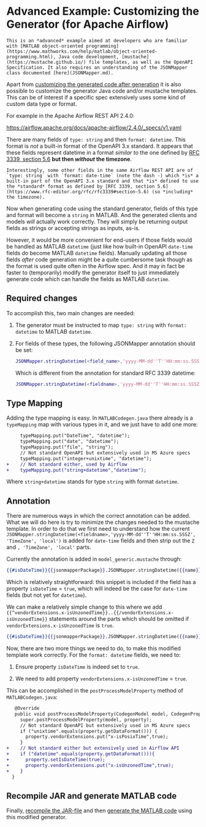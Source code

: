 # Advanced Example: Customizing the Generator (for Apache Airflow)

```{attention}
This is an *advanced* example aimed at developers who are familiar with [MATLAB object-oriented programming](https://www.mathworks.com/help/matlab/object-oriented-programming.html), Java code development, [mustache](https://mustache.github.io/) file templates, as well as the OpenAPI Specification. It also requires an understanding of the JSONMapper class documented [here](JSONMapper.md).
```

Apart from [customizing the generated code after generation](CustomizingGeneratedCode.md) it is also possible to customize the generator Java code and/or mustache templates. This can be of interest if a specific spec extensively uses some kind of custom data type or format.

For example in the Apache Airflow REST API 2.4.0:

<https://airflow.apache.org/docs/apache-airflow/2.4.0/_specs/v1.yaml>

There are many fields of `type: string` and then `format: datetime`. This format is *not* a built-in format of the OpenAPI 3.x standard. It appears that these fields represent datetime in a format *similar to* the one defined by [RFC 3339, section 5.6](https://www.rfc-editor.org/rfc/rfc3339#section-5.6) **but then *without* the timezone**.

```{note}
Interestingly, some other fields in the same Airflow REST API are of `type: string` with `format: date-time` (note the dash -) which *is* a built-in part of the OpenAPI 3.x standard and that *is* defined to use the *standard* format as defined by [RFC 3339, section 5.6](https://www.rfc-editor.org/rfc/rfc3339#section-5.6) (so *including* the timezone).
```

Now when generating code using the standard generator, fields of this type and format will become a `string` in MATLAB. And the generated clients and models *will* actually work correctly. They will simply be returning output fields as strings or accepting strings as inputs, as-is.

However, it would be more convenient for end-users if those fields would be handled as MATLAB `datetime` (just like how built-in OpenAPI `date-time` fields *do* become MATLAB `datetime` fields). Manually updating all those fields *after* code generation might be a quite cumbersome task though as the format is used quite often in the Airflow spec. And it may in fact be faster to (temporarily) modify the generator itself to just immediately generate code which can handle the fields as MATLAB `datetime`.

## Required changes

To accomplish this, two main changes are needed:

1.  The generator must be instructed to map `type: string` with `format: datetime` to MATLAB `datetime`.

2.  For fields of these types, the following JSONMapper annotation should be set: 

    ```matlab
    JSONMapper.stringDatetime(<field_name>,'yyyy-MM-dd''T''HH:mm:ss.SSS')
    ```
    
    Which is different from the annotation for standard RFC 3339 datetime:
    
    ```matlab
    JSONMapper.stringDatetime(<fieldname>,'yyyy-MM-dd''T''HH:mm:ss.SSSZ', 'TimeZone', 'local')
    ```

## Type Mapping

Adding the type mapping is easy. In `MATLABCodegen.java` there already is a `typeMapping` map with various types in it, and we just have to add one more:

```diff
     typeMapping.put("DateTime", "datetime");
     typeMapping.put("date", "datetime");
     typeMapping.put("file", "string");
     // Not standard OpenAPI but extensively used in MS Azure specs
     typeMapping.put("integer+unixtime", "datetime"); 
+    // Not standard either, used by Airflow
+    typeMapping.put("string+datetime","datetime");
```

Where `string+datetime` stands for type `string` with format `datetime`.

## Annotation

There are numerous ways in which the correct annotation can be added. What we will do here is try to minimize the changes needed to the mustache template. In order to do that we first need to understand how the current `JSONMapper.stringDatetime(<fieldname>,'yyyy-MM-dd''T''HH:mm:ss.SSSZ', 'TimeZone', 'local')` is added for `date-time` fields and then strip out the `Z` and `, 'TimeZone', 'local'` parts.

Currently the annotation is added in `model_generic.mustache` through:

```handlebars
{{#isDateTime}}{{jsonmapperPackage}}.JSONMapper.stringDatetime({{name}},'yyyy-MM-dd''T''HH:mm:ss.SSSZ', 'TimeZone', 'local'), {{/isDateTime}}
```

Which is relatively straightforward: this snippet is included if the field has a property `isDateTime` = `true`, which will indeed be the case for `date-time` fields (but not yet for `datetime`).

We can make a relatively simple change to this where we add `{{^vendorExtensions.x-isUnzonedTime}}..{{/vendorExtensions.x-isUnzonedTime}}` statements around the parts which should be omitted if `vendorExtensions.x-isUnzonedTime` is `true`.

```handlebars
{{#isDateTime}}{{jsonmapperPackage}}.JSONMapper.stringDatetime({{name}},'yyyy-MM-dd''T''HH:mm:ss.SSS{{^vendorExtensions.x-isUnzonedTime}}Z{{/vendorExtensions.x-isUnzonedTime}}'{{^vendorExtensions.x-isUnzonedTime}}, 'TimeZone', 'local'{{/vendorExtensions.x-isUnzonedTime}}), {{/isDateTime}}
```

Now, there are two more things we need to do, to make this modified template work correctly. For the `format: datetime` fields, we need to:

1.  Ensure property `isDateTime` is indeed set to `true`.

2.  We need to add property `vendorExtensions.x-isUnzonedTime` = `true`.

This can be accomplished in the `postProcessModelProperty` method of `MATLABCodegen.java`:

```diff
   @Override
   public void postProcessModelProperty(CodegenModel model, CodegenProperty property) {
     super.postProcessModelProperty(model, property);
     // Not standard OpenAPI but extensively used in MS Azure specs
     if ("unixtime".equals(property.getDataFormat())) {
       property.vendorExtensions.put("x-isPosixTime",true);
     }
+    // Not standard either but extensively used in Airflow API      
+    if ("datetime".equals(property.getDataFormat())){
+      property.setIsDateTime(true);
+      property.vendorExtensions.put("x-isUnzonedTime",true);
+    }
  }
```

## Recompile JAR and generate MATLAB code

Finally, [recompile the JAR-file](GettingStarted.md#building-matlab-code-generation-jar) and then [generate the MATLAB code](GettingStarted.md#building-matlab-client-code) using this modified generator.

[//]: #  (Copyright 2023-2025 The MathWorks, Inc.)
